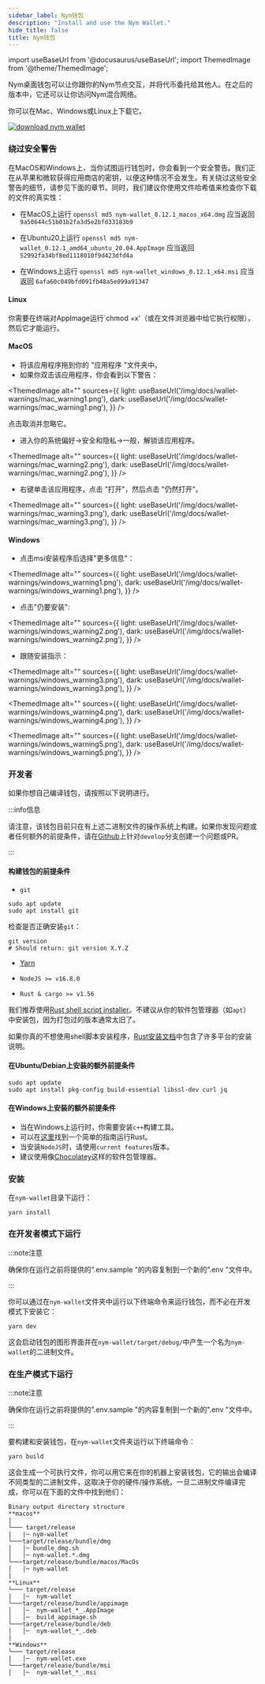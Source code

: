 ```yaml
---
sidebar_label: Nym钱包
description: "Install and use the Nym Wallet."
hide_title: false
title: Nym钱包
---
```


import useBaseUrl from '@docusaurus/useBaseUrl';
import ThemedImage from '@theme/ThemedImage';



Nym桌面钱包可以让你跟你的Nym节点交互，并将代币委托给其他人。在之后的版本中，它还可以让你访问Nym混合网络。

你可以在Mac、Windows或Linux上下载它。

[![download nym wallet](/img/docs/download-wallet.png)](https://github.com/nymtech/nym/releases/tag/v0.12.1)

### 绕过安全警告

在MacOS和Windows上，当你试图运行钱包时，你会看到一个安全警告。我们正在从苹果和微软获得应用商店的密钥，以便这种情况不会发生。有关绕过这些安全警告的细节，请参见下面的章节。同时，我们建议你使用文件哈希值来检查你下载的文件的真实性：

* 在MacOS上运行
`openssl md5 nym-wallet_0.12.1_macos_x64.dmg` 应当返回 `9a50644c51b01b2fa3d5e2bfd33183b9`

* 在Ubuntu20上运行
`openssl md5 nym-wallet_0.12.1_amd64_ubuntu_20.04.AppImage` 应当返回`52992fa34bf8ed1118010f9d423dfd4a`
* 在Windows上运行
`openssl md5 nym-wallet_windows_0.12.1_x64.msi` 应当返回 `6afa60c049bfd091fb48a5e099a91347`


#### Linux 

你需要在终端对AppImage运行`chmod +x'（或在文件浏览器中给它执行权限），然后它才能运行。

#### MacOS 

* 将该应用程序拖到你的 "应用程序 "文件夹中。
* 如果你双击该应用程序，你会看到以下警告：

<ThemedImage
  alt=""
  sources={{
    light: useBaseUrl('/img/docs/wallet-warnings/mac_warning1.png'),
    dark: useBaseUrl('/img/docs/wallet-warnings/mac_warning1.png'),
  }}
/>

点击取消并忽略它。

- 进入你的系统偏好->安全和隐私->一般，解锁该应用程序。

<ThemedImage
  alt=""
  sources={{
    light: useBaseUrl('/img/docs/wallet-warnings/mac_warning2.png'),
    dark: useBaseUrl('/img/docs/wallet-warnings/mac_warning2.png'),
  }}
/>

* 右键单击该应用程序，点击 "打开"，然后点击 "仍然打开"。

<ThemedImage
  alt=""
  sources={{
    light: useBaseUrl('/img/docs/wallet-warnings/mac_warning3.png'),
    dark: useBaseUrl('/img/docs/wallet-warnings/mac_warning3.png'),
  }}
/>

#### Windows 

* 点击msi安装程序后选择"更多信息"：

<ThemedImage
  alt=""
  sources={{
    light: useBaseUrl('/img/docs/wallet-warnings/windows_warning1.png'),
    dark: useBaseUrl('/img/docs/wallet-warnings/windows_warning1.png'),
  }}
/>

* 点击"仍要安装":

<ThemedImage
  alt=""
  sources={{
    light: useBaseUrl('/img/docs/wallet-warnings/windows_warning2.png'),
    dark: useBaseUrl('/img/docs/wallet-warnings/windows_warning2.png'),
  }}
/>

* 跟随安装指示： 

<ThemedImage
  alt=""
  sources={{
    light: useBaseUrl('/img/docs/wallet-warnings/windows_warning3.png'),
    dark: useBaseUrl('/img/docs/wallet-warnings/windows_warning3.png'),
  }}
/>

<ThemedImage
  alt=""
  sources={{
    light: useBaseUrl('/img/docs/wallet-warnings/windows_warning4.png'),
    dark: useBaseUrl('/img/docs/wallet-warnings/windows_warning4.png'),
  }}
/>

<ThemedImage
  alt=""
  sources={{
    light: useBaseUrl('/img/docs/wallet-warnings/windows_warning5.png'),
    dark: useBaseUrl('/img/docs/wallet-warnings/windows_warning5.png'),
  }}
/>


### 开发者

如果你想自己编译钱包，请按照以下说明进行。

:::info信息

请注意，该钱包目前只在有上述二进制文件的操作系统上构建。如果你发现问题或者任何额外的前提条件，请在[Github](https://github.com/nymtech/docs)上针对`develop`分支创建一个问题或PR。

:::

#### 构建钱包的前提条件


- `git`

```
sudo apt update
sudo apt install git
```

检查是否正确安装`git`：

```
git version
# Should return: git version X.Y.Z
```

- [Yarn](https://yarnpkg.com/)

- `NodeJS >= v16.8.0`

- `Rust & cargo >= v1.56`

我们推荐使用[Rust shell script installer](https://www.rust-lang.org/tools/install)。不建议从你的软件包管理器（如`apt`）中安装包，因为打包过的版本通常太旧了。

如果你真的不想使用shell脚本安装程序，[Rust安装文档](https://forge.rust-lang.org/infra/other-installation-methods.html)中包含了许多平台的安装说明。

#### 在Ubuntu/Debian上安装的额外前提条件

```
sudo apt update
sudo apt install pkg-config build-essential libssl-dev curl jq
```

#### 在Windows上安装的额外前提条件

- 当在Windows上运行时，你需要安装`c++`构建工具。
- 可以在[这里](http://kennykerr.ca/2019/11/18/rust-getting-started/)找到一个简单的指南运行Rust。
- 当安装`NodeJS`时，请使用`current features`版本。
- 建议使用像[Chocolatey](https://chocolatey.org/)这样的软件包管理器。

### 安装

 在`nym-wallet`目录下运行：

```
yarn install
```

### 在开发者模式下运行

:::note注意

确保你在运行之前将提供的".env.sample "的内容复制到一个新的".env "文件中。

:::

你可以通过在`nym-wallet`文件夹中运行以下终端命令来运行钱包，而不必在开发模式下安装它：

```
yarn dev
```

这会启动钱包的图形界面并在`nym-wallet/target/debug/`中产生一个名为`nym-wallet`的二进制文件。

### 在生产模式下运行

:::note注意

确保你在运行之前将提供的".env.sample "的内容复制到一个新的".env "文件中。

:::

要构建和安装钱包，在`nym-wallet`文件夹运行以下终端命令：

```
yarn build
```

这会生成一个可执行文件，你可以用它来在你的机器上安装钱包，它的输出会编译不同类型的二进制文件，这取决于你的硬件/操作系统。一旦二进制文件编译完成，你可以在下面的文件中找到他们：

```
Binary output directory structure
**macos**
|
└─── target/release
|   |─ nym-wallet
└───target/release/bundle/dmg
│   │─ bundle_dmg.sh
│   │─ nym-wallet.*.dmg
└───target/release/bundle/macos/MacOs
│   │─ nym-wallet
|
**Linux**
└─── target/release
|   │─  nym-wallet
└───target/release/bundle/appimage
│   │─  nym-wallet_*_.AppImage
│   │─  build_appimage.sh
└───target/release/bundle/deb
│   │─  nym-wallet_*_.deb
|
**Windows**
└─── target/release
|   │─  nym-wallet.exe
└───target/release/bundle/msi
│   │─  nym-wallet_*_.msi
```

